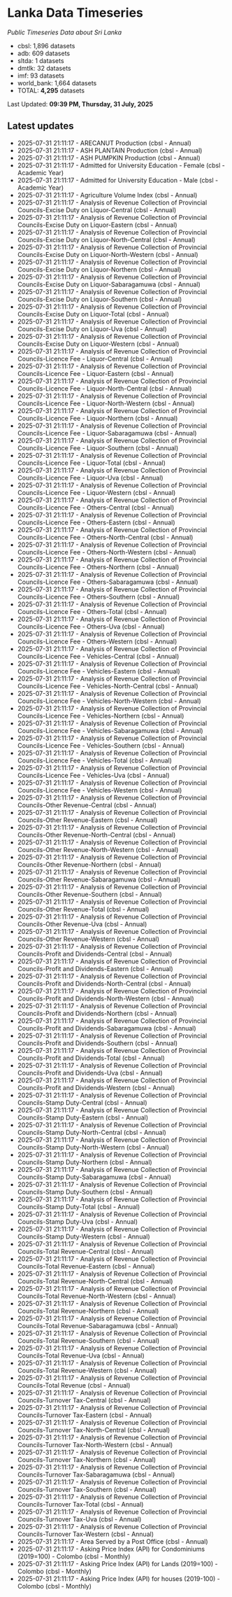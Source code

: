 # Lanka Data Timeseries
*Public Timeseries Data about Sri Lanka*

* cbsl: 1,896 datasets
* adb: 609 datasets
* sltda: 1 datasets
* dmtlk: 32 datasets
* imf: 93 datasets
* world_bank: 1,664 datasets
* TOTAL: **4,295** datasets

Last Updated: **09:39 PM, Thursday, 31 July, 2025**

## Latest updates

* 2025-07-31 21:11:17 - ARECANUT Production (cbsl - Annual)
* 2025-07-31 21:11:17 - ASH PLANTAIN Production (cbsl - Annual)
* 2025-07-31 21:11:17 - ASH PUMPKIN Production (cbsl - Annual)
* 2025-07-31 21:11:17 - Admitted for University Education - Female (cbsl - Academic Year)
* 2025-07-31 21:11:17 - Admitted for University Education - Male (cbsl - Academic Year)
* 2025-07-31 21:11:17 - Agriculture Volume Index (cbsl - Annual)
* 2025-07-31 21:11:17 - Analysis of Revenue Collection of Provincial Councils-Excise Duty on Liquor-Central (cbsl - Annual)
* 2025-07-31 21:11:17 - Analysis of Revenue Collection of Provincial Councils-Excise Duty on Liquor-Eastern (cbsl - Annual)
* 2025-07-31 21:11:17 - Analysis of Revenue Collection of Provincial Councils-Excise Duty on Liquor-North-Central (cbsl - Annual)
* 2025-07-31 21:11:17 - Analysis of Revenue Collection of Provincial Councils-Excise Duty on Liquor-North-Western (cbsl - Annual)
* 2025-07-31 21:11:17 - Analysis of Revenue Collection of Provincial Councils-Excise Duty on Liquor-Northern (cbsl - Annual)
* 2025-07-31 21:11:17 - Analysis of Revenue Collection of Provincial Councils-Excise Duty on Liquor-Sabaragamuwa (cbsl - Annual)
* 2025-07-31 21:11:17 - Analysis of Revenue Collection of Provincial Councils-Excise Duty on Liquor-Southern (cbsl - Annual)
* 2025-07-31 21:11:17 - Analysis of Revenue Collection of Provincial Councils-Excise Duty on Liquor-Total (cbsl - Annual)
* 2025-07-31 21:11:17 - Analysis of Revenue Collection of Provincial Councils-Excise Duty on Liquor-Uva (cbsl - Annual)
* 2025-07-31 21:11:17 - Analysis of Revenue Collection of Provincial Councils-Excise Duty on Liquor-Western (cbsl - Annual)
* 2025-07-31 21:11:17 - Analysis of Revenue Collection of Provincial Councils-Licence Fee - Liquor-Central (cbsl - Annual)
* 2025-07-31 21:11:17 - Analysis of Revenue Collection of Provincial Councils-Licence Fee - Liquor-Eastern (cbsl - Annual)
* 2025-07-31 21:11:17 - Analysis of Revenue Collection of Provincial Councils-Licence Fee - Liquor-North-Central (cbsl - Annual)
* 2025-07-31 21:11:17 - Analysis of Revenue Collection of Provincial Councils-Licence Fee - Liquor-North-Western (cbsl - Annual)
* 2025-07-31 21:11:17 - Analysis of Revenue Collection of Provincial Councils-Licence Fee - Liquor-Northern (cbsl - Annual)
* 2025-07-31 21:11:17 - Analysis of Revenue Collection of Provincial Councils-Licence Fee - Liquor-Sabaragamuwa (cbsl - Annual)
* 2025-07-31 21:11:17 - Analysis of Revenue Collection of Provincial Councils-Licence Fee - Liquor-Southern (cbsl - Annual)
* 2025-07-31 21:11:17 - Analysis of Revenue Collection of Provincial Councils-Licence Fee - Liquor-Total (cbsl - Annual)
* 2025-07-31 21:11:17 - Analysis of Revenue Collection of Provincial Councils-Licence Fee - Liquor-Uva (cbsl - Annual)
* 2025-07-31 21:11:17 - Analysis of Revenue Collection of Provincial Councils-Licence Fee - Liquor-Western (cbsl - Annual)
* 2025-07-31 21:11:17 - Analysis of Revenue Collection of Provincial Councils-Licence Fee - Others-Central (cbsl - Annual)
* 2025-07-31 21:11:17 - Analysis of Revenue Collection of Provincial Councils-Licence Fee - Others-Eastern (cbsl - Annual)
* 2025-07-31 21:11:17 - Analysis of Revenue Collection of Provincial Councils-Licence Fee - Others-North-Central (cbsl - Annual)
* 2025-07-31 21:11:17 - Analysis of Revenue Collection of Provincial Councils-Licence Fee - Others-North-Western (cbsl - Annual)
* 2025-07-31 21:11:17 - Analysis of Revenue Collection of Provincial Councils-Licence Fee - Others-Northern (cbsl - Annual)
* 2025-07-31 21:11:17 - Analysis of Revenue Collection of Provincial Councils-Licence Fee - Others-Sabaragamuwa (cbsl - Annual)
* 2025-07-31 21:11:17 - Analysis of Revenue Collection of Provincial Councils-Licence Fee - Others-Southern (cbsl - Annual)
* 2025-07-31 21:11:17 - Analysis of Revenue Collection of Provincial Councils-Licence Fee - Others-Total (cbsl - Annual)
* 2025-07-31 21:11:17 - Analysis of Revenue Collection of Provincial Councils-Licence Fee - Others-Uva (cbsl - Annual)
* 2025-07-31 21:11:17 - Analysis of Revenue Collection of Provincial Councils-Licence Fee - Others-Western (cbsl - Annual)
* 2025-07-31 21:11:17 - Analysis of Revenue Collection of Provincial Councils-Licence Fee - Vehicles-Central (cbsl - Annual)
* 2025-07-31 21:11:17 - Analysis of Revenue Collection of Provincial Councils-Licence Fee - Vehicles-Eastern (cbsl - Annual)
* 2025-07-31 21:11:17 - Analysis of Revenue Collection of Provincial Councils-Licence Fee - Vehicles-North-Central (cbsl - Annual)
* 2025-07-31 21:11:17 - Analysis of Revenue Collection of Provincial Councils-Licence Fee - Vehicles-North-Western (cbsl - Annual)
* 2025-07-31 21:11:17 - Analysis of Revenue Collection of Provincial Councils-Licence Fee - Vehicles-Northern (cbsl - Annual)
* 2025-07-31 21:11:17 - Analysis of Revenue Collection of Provincial Councils-Licence Fee - Vehicles-Sabaragamuwa (cbsl - Annual)
* 2025-07-31 21:11:17 - Analysis of Revenue Collection of Provincial Councils-Licence Fee - Vehicles-Southern (cbsl - Annual)
* 2025-07-31 21:11:17 - Analysis of Revenue Collection of Provincial Councils-Licence Fee - Vehicles-Total (cbsl - Annual)
* 2025-07-31 21:11:17 - Analysis of Revenue Collection of Provincial Councils-Licence Fee - Vehicles-Uva (cbsl - Annual)
* 2025-07-31 21:11:17 - Analysis of Revenue Collection of Provincial Councils-Licence Fee - Vehicles-Western (cbsl - Annual)
* 2025-07-31 21:11:17 - Analysis of Revenue Collection of Provincial Councils-Other Revenue-Central (cbsl - Annual)
* 2025-07-31 21:11:17 - Analysis of Revenue Collection of Provincial Councils-Other Revenue-Eastern (cbsl - Annual)
* 2025-07-31 21:11:17 - Analysis of Revenue Collection of Provincial Councils-Other Revenue-North-Central (cbsl - Annual)
* 2025-07-31 21:11:17 - Analysis of Revenue Collection of Provincial Councils-Other Revenue-North-Western (cbsl - Annual)
* 2025-07-31 21:11:17 - Analysis of Revenue Collection of Provincial Councils-Other Revenue-Northern (cbsl - Annual)
* 2025-07-31 21:11:17 - Analysis of Revenue Collection of Provincial Councils-Other Revenue-Sabaragamuwa (cbsl - Annual)
* 2025-07-31 21:11:17 - Analysis of Revenue Collection of Provincial Councils-Other Revenue-Southern (cbsl - Annual)
* 2025-07-31 21:11:17 - Analysis of Revenue Collection of Provincial Councils-Other Revenue-Total (cbsl - Annual)
* 2025-07-31 21:11:17 - Analysis of Revenue Collection of Provincial Councils-Other Revenue-Uva (cbsl - Annual)
* 2025-07-31 21:11:17 - Analysis of Revenue Collection of Provincial Councils-Other Revenue-Western (cbsl - Annual)
* 2025-07-31 21:11:17 - Analysis of Revenue Collection of Provincial Councils-Profit and Dividends-Central (cbsl - Annual)
* 2025-07-31 21:11:17 - Analysis of Revenue Collection of Provincial Councils-Profit and Dividends-Eastern (cbsl - Annual)
* 2025-07-31 21:11:17 - Analysis of Revenue Collection of Provincial Councils-Profit and Dividends-North-Central (cbsl - Annual)
* 2025-07-31 21:11:17 - Analysis of Revenue Collection of Provincial Councils-Profit and Dividends-North-Western (cbsl - Annual)
* 2025-07-31 21:11:17 - Analysis of Revenue Collection of Provincial Councils-Profit and Dividends-Northern (cbsl - Annual)
* 2025-07-31 21:11:17 - Analysis of Revenue Collection of Provincial Councils-Profit and Dividends-Sabaragamuwa (cbsl - Annual)
* 2025-07-31 21:11:17 - Analysis of Revenue Collection of Provincial Councils-Profit and Dividends-Southern (cbsl - Annual)
* 2025-07-31 21:11:17 - Analysis of Revenue Collection of Provincial Councils-Profit and Dividends-Total (cbsl - Annual)
* 2025-07-31 21:11:17 - Analysis of Revenue Collection of Provincial Councils-Profit and Dividends-Uva (cbsl - Annual)
* 2025-07-31 21:11:17 - Analysis of Revenue Collection of Provincial Councils-Profit and Dividends-Western (cbsl - Annual)
* 2025-07-31 21:11:17 - Analysis of Revenue Collection of Provincial Councils-Stamp Duty-Central (cbsl - Annual)
* 2025-07-31 21:11:17 - Analysis of Revenue Collection of Provincial Councils-Stamp Duty-Eastern (cbsl - Annual)
* 2025-07-31 21:11:17 - Analysis of Revenue Collection of Provincial Councils-Stamp Duty-North-Central (cbsl - Annual)
* 2025-07-31 21:11:17 - Analysis of Revenue Collection of Provincial Councils-Stamp Duty-North-Western (cbsl - Annual)
* 2025-07-31 21:11:17 - Analysis of Revenue Collection of Provincial Councils-Stamp Duty-Northern (cbsl - Annual)
* 2025-07-31 21:11:17 - Analysis of Revenue Collection of Provincial Councils-Stamp Duty-Sabaragamuwa (cbsl - Annual)
* 2025-07-31 21:11:17 - Analysis of Revenue Collection of Provincial Councils-Stamp Duty-Southern (cbsl - Annual)
* 2025-07-31 21:11:17 - Analysis of Revenue Collection of Provincial Councils-Stamp Duty-Total (cbsl - Annual)
* 2025-07-31 21:11:17 - Analysis of Revenue Collection of Provincial Councils-Stamp Duty-Uva (cbsl - Annual)
* 2025-07-31 21:11:17 - Analysis of Revenue Collection of Provincial Councils-Stamp Duty-Western (cbsl - Annual)
* 2025-07-31 21:11:17 - Analysis of Revenue Collection of Provincial Councils-Total Revenue-Central (cbsl - Annual)
* 2025-07-31 21:11:17 - Analysis of Revenue Collection of Provincial Councils-Total Revenue-Eastern (cbsl - Annual)
* 2025-07-31 21:11:17 - Analysis of Revenue Collection of Provincial Councils-Total Revenue-North-Central (cbsl - Annual)
* 2025-07-31 21:11:17 - Analysis of Revenue Collection of Provincial Councils-Total Revenue-North-Western (cbsl - Annual)
* 2025-07-31 21:11:17 - Analysis of Revenue Collection of Provincial Councils-Total Revenue-Northern (cbsl - Annual)
* 2025-07-31 21:11:17 - Analysis of Revenue Collection of Provincial Councils-Total Revenue-Sabaragamuwa (cbsl - Annual)
* 2025-07-31 21:11:17 - Analysis of Revenue Collection of Provincial Councils-Total Revenue-Southern (cbsl - Annual)
* 2025-07-31 21:11:17 - Analysis of Revenue Collection of Provincial Councils-Total Revenue-Uva (cbsl - Annual)
* 2025-07-31 21:11:17 - Analysis of Revenue Collection of Provincial Councils-Total Revenue-Western (cbsl - Annual)
* 2025-07-31 21:11:17 - Analysis of Revenue Collection of Provincial Councils-Total Revenue (cbsl - Annual)
* 2025-07-31 21:11:17 - Analysis of Revenue Collection of Provincial Councils-Turnover Tax-Central (cbsl - Annual)
* 2025-07-31 21:11:17 - Analysis of Revenue Collection of Provincial Councils-Turnover Tax-Eastern (cbsl - Annual)
* 2025-07-31 21:11:17 - Analysis of Revenue Collection of Provincial Councils-Turnover Tax-North-Central (cbsl - Annual)
* 2025-07-31 21:11:17 - Analysis of Revenue Collection of Provincial Councils-Turnover Tax-North-Western (cbsl - Annual)
* 2025-07-31 21:11:17 - Analysis of Revenue Collection of Provincial Councils-Turnover Tax-Northern (cbsl - Annual)
* 2025-07-31 21:11:17 - Analysis of Revenue Collection of Provincial Councils-Turnover Tax-Sabaragamuwa (cbsl - Annual)
* 2025-07-31 21:11:17 - Analysis of Revenue Collection of Provincial Councils-Turnover Tax-Southern (cbsl - Annual)
* 2025-07-31 21:11:17 - Analysis of Revenue Collection of Provincial Councils-Turnover Tax-Total (cbsl - Annual)
* 2025-07-31 21:11:17 - Analysis of Revenue Collection of Provincial Councils-Turnover Tax-Uva (cbsl - Annual)
* 2025-07-31 21:11:17 - Analysis of Revenue Collection of Provincial Councils-Turnover Tax-Western (cbsl - Annual)
* 2025-07-31 21:11:17 - Area Served by a Post Office (cbsl - Annual)
* 2025-07-31 21:11:17 - Asking Price Index (API) for Condominiums (2019=100) - Colombo (cbsl - Monthly)
* 2025-07-31 21:11:17 - Asking Price Index (API) for Lands (2019=100) - Colombo (cbsl - Monthly)
* 2025-07-31 21:11:17 - Asking Price Index (API) for houses (2019-100) - Colombo (cbsl - Monthly)